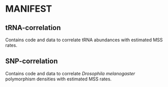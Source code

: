 # MANIFEST

## tRNA-correlation
Contains code and data to correlate tRNA abundances with estimated MSS rates.

## SNP-correlation
Contains code and data to correlate *Drosophila melanogaster* polymorphism densities with estimated MSS rates.
